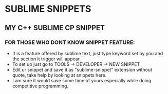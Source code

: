 # SUBLIME SNIPPETS
## MY  C++ SUBLIME CP SNIPPET
### FOR THOSE WHO DONT KNOW SNIPPET FEATURE:
 - It is a feature offered by sublime text, just type keyword set by you and the section it trigger will appear.
 - To set up just go to TOOLS -> DEVELOPER -> NEW SNIPPET
 - Edit ur snippet and save it as "sublime-snippet" extension without quote, take help by looking at snippets here.
 - I am sure it would save some time of yours especially while doing competitive programming.
